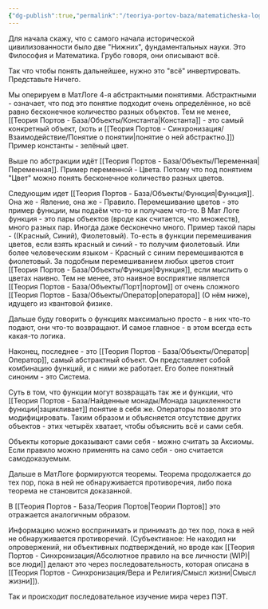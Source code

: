 ```yaml
---
{"dg-publish":true,"permalink":"/teoriya-portov-baza/matematicheska-logika-i-pet/"}
---
```


Для начала скажу, что с самого начала исторической цивилизованности было две "Нижних", фундаментальных науки.
Это Философия и Математика.
Грубо говоря, они описывают всё.

Так что чтобы понять дальнейшее, нужно это "всё" инвертировать. Представьте Ничего.

Мы оперируем в МатЛоге 4-я абстрактными понятиями. Абстрактными - означает, что под это понятие подходит очень определённое, но всё равно бесконечное количество разных  объектов.
Тем не менее, [[Теория Портов - База/Объекты/Константа\|Константа]] - это самый конкретный объект, (хоть и [[Теория Портов - Синхронизация/Взаимодействие/Понятие о понятии\|понятие о ней абстрактно.]])
Пример константы - зелёный цвет.

Выше по абстракции идёт [[Теория Портов - База/Объекты/Переменная\|Переменная]]. 
Пример переменной - Цвета. Потому что под понятием "Цвет" можно понять бесконечное количество разных цветов.

Следующим идет [[Теория Портов - База/Объекты/Функция\|Функция]]. Она же - Явление, она же - Правило.
Перемешивание цветов - это пример функции, мы подаём что-то и получаем что-то.
В Мат Логе функция - это пары объектов (вроде как считается, что множеств), много разных пар. Иногда даже бесконечно много.
Пример такой пары - ((Красный, Синий), Фиолетовый). То-есть в функции перемешивания цветов, если взять красный и синий - то получим фиолетовый.
Или более человеческим языком - Красный с синим перемешиваются в фиолетовый. За подобным перемешиванием любых цветов стоит [[Теория Портов - База/Объекты/Функция\|Функция]], если мыслить о цветах наивно. Тем не менее, это наивное восприятие является [[Теория Портов - База/Объекты/Порт\|портом]] от очень сложного [[Теория Портов - База/Объекты/Оператор\|оператора]] (О нём ниже), идущего из квантовой физике.

Дальше буду говорить о функциях максимально просто - в них что-то подают, они что-то возвращают. И самое главное - в этом всегда есть какая-то логика.

Наконец, последнее - это [[Теория Портов - База/Объекты/Оператор\|Оператор]], самый абстрактный объект. Он представляет собой комбинацию функций, и с ними же работает.
Его более понятный синоним - это Система.

Суть в том, что функции могут возвращать так же и функции, что [[Теория Портов - База/Найденные монады/Монада зацикленности функции\|зацикливает]] понятие в себя же. Операторы позволят это модифицировать. Таким образом и объясняется отсутствие других объектов - этих четырёх хватает, чтобы объяснить всё и сами себя.

Объекты которые доказывают сами себя - можно считать за Аксиомы. Если правило можно применять на само себя - оно считается самодоказуемым.

Дальше в МатЛоге формируются теоремы. Теорема продолжается до тех пор, пока в ней не обнаруживается противоречия, либо пока теорема не становится доказанной.

В [[Теория Портов - База/Теория Портов\|Теории Портов]] это отражается аналогичным образом.

Информацию можно воспринимать и принимать до тех пор, пока в ней не обнаруживается противоречий.
(Субъективное: Не находил ни опровержений, ни объективных подтверждений, но вроде как [[Теория Портов - Синхронизация/Абсолютное правило на все личности (WIP)\|все люди]] делают это через последовательность, которая описана в [[Теория Портов - Синхронизация/Вера и Религия/Смысл жизни\|Смысл жизни]]).

Так и происходит последовательное изучение мира через ПЭТ.